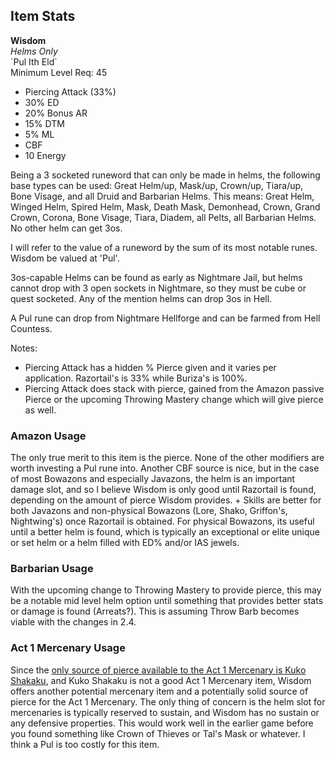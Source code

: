## Item Stats
**Wisdom**\
*Helms Only*\
\`Pul Ith Eld\`\
Minimum Level Req: 45
- Piercing Attack (33%)
- 30% ED
- 20% Bonus AR
- 15% DTM
- 5% ML
- CBF
- 10 Energy

Being a 3 socketed runeword that can only be made in helms, the following base types can be used: Great Helm/up, Mask/up, Crown/up, Tiara/up, Bone Visage, and all Druid and Barbarian Helms. This means: Great Helm, Winged Helm, Spired Helm, Mask, Death Mask, Demonhead, Crown, Grand Crown, Corona, Bone Visage, Tiara, Diadem, all Pelts, all Barbarian Helms. No other helm can get 3os.

I will refer to the value of a runeword by the sum of its most notable runes. Wisdom be valued at 'Pul'.

3os-capable Helms can be found as early as Nightmare Jail, but helms cannot drop with 3 open sockets in Nightmare, so they must be cube or quest socketed. Any of the mention helms can drop 3os in Hell.

A Pul rune can drop from Nightmare Hellforge and can be farmed from Hell Countess.

Notes:
- Piercing Attack has a hidden % Pierce given and it varies per application. Razortail's is 33% while Buriza's is 100%.
- Piercing Attack does stack with pierce, gained from the Amazon passive Pierce or the upcoming Throwing Mastery change which will give pierce as well.

### Amazon Usage

The only true merit to this item is the pierce. None of the other modifiers are worth investing a Pul rune into. Another CBF source is nice, but in the case of most Bowazons and especially Javazons, the helm is an important damage slot, and so I believe Wisdom is only good until Razortail is found, depending on the amount of pierce Wisdom provides. + Skills are better for both Javazons and non-physical Bowazons (Lore, Shako, Griffon's, Nightwing's) once Razortail is obtained. For physical Bowazons, its useful until a better helm is found, which is typically an exceptional or elite unique or set helm or a helm filled with ED% and/or IAS jewels.

### Barbarian Usage

With the upcoming change to Throwing Mastery to provide pierce, this may be a notable mid level helm option until something that provides better stats or damage is found (Arreats?). This is assuming Throw Barb becomes viable with the changes in 2.4.

### Act 1 Mercenary Usage

Since the [only source of pierce available to the Act 1 Mercenary is Kuko Shakaku](https://theamazonbasin.com/wiki/index.php/Pierce#Source), and Kuko Shakaku is not a good Act 1 Mercenary item, Wisdom offers another potential mercenary item and a potentially solid source of pierce for the Act 1 Mercenary. The only thing of concern is the helm slot for mercenaries is typically reserved to sustain, and Wisdom has no sustain or any defensive properties. This would work well in the earlier game before you found something like Crown of Thieves or Tal's Mask or whatever. I think a Pul is too costly for this item.
